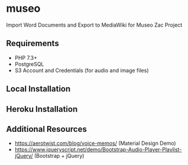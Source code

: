 # museo
Import Word Documents and Export to MediaWiki for Museo Zac Project

## Requirements

* PHP 7.3+
* PostgreSQL
* S3 Account and Credentials (for audio and image files)

## Local Installation



## Heroku Installation

## Additional Resources

* https://aerotwist.com/blog/voice-memos/ (Material Design Demo)
* https://www.jqueryscript.net/demo/Bootstrap-Audio-Player-Playlist-jQuery/ (Bootstrap + jQuery)
